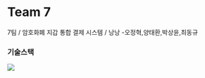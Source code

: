 # Team 7
7팀 / 암호화폐 지갑 통합 결제 시스템 / 낭낭 -오정혁,양태환,박상윤,최동규

### 기술스택
<img src="https://img.shields.io/badge/표시할이름-색상?style=for-the-badge&logo=기술스택아이콘&logoColor=white">
